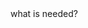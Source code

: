 <link rel="stylesheet" href="https://novaxiophi.github.io/securityplusTraining.githubpages.io/styles.css">

<div class="title">
</div>
<div>
what is needed?
</div>